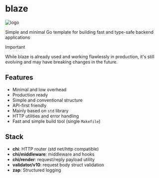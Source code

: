 # blaze

![logo](https://github.com/paologaleotti/blaze/assets/45665769/a0c691df-b76b-4a4a-ac44-c622dd458352)

Simple and minimal Go template for building fast and type-safe backend applications

> [!IMPORTANT]
> While blaze is already used and working flawlessly in production, it's still evolving and may have breaking changes in the future.

## Features
- Minimal and low overhead
- Production ready
- Simple and conventional structure
- API-first friendly
- Mainly based on `std` library
- HTTP utilities and error handling
- Fast and simple build tool (single `Makefile`)

## Stack
- **chi**: HTTP router (std net/http compatible)
- **chi/middleware**: middleware and hooks
- **chi/render**: request/reply payload utility
- **validator/v10**: request body struct validation
- **zap**: Structured logging
